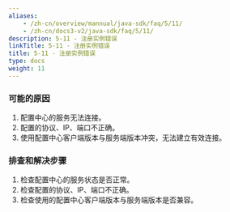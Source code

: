 ```yaml
---
aliases:
    - /zh-cn/overview/mannual/java-sdk/faq/5/11/
    - /zh-cn/docs3-v2/java-sdk/faq/5/11/
description: 5-11 - 注册实例错误
linkTitle: 5-11 - 注册实例错误
title: 5-11 - 注册实例错误
type: docs
weight: 11
---
```







### 可能的原因

1. 配置中心的服务无法连接。
2. 配置的协议、IP、端口不正确。
3. 使用配置中心客户端版本与服务端版本冲突，无法建立有效连接。

### 排查和解决步骤

1. 检查配置中心的服务状态是否正常。
2. 检查配置的协议、IP、端口不正确。
3. 检查使用的配置中心客户端版本与服务端版本是否兼容。